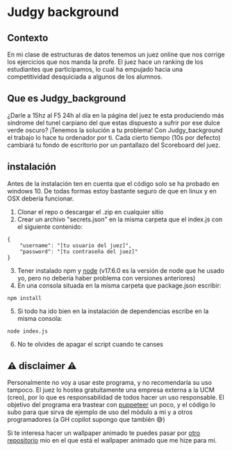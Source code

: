 # Judgy background

## Contexto
En mi clase de estructuras de datos tenemos un juez online que nos corrige los ejercicios que nos manda la profe. El juez hace un ranking de los estudiantes que participamos, lo cual ha empujado hacia una competitividad desquiciada a algunos de los alumnos.

## Que es Judgy_background

¿Darle a 15hz al F5 24h al día en la página del juez te esta produciendo más sindrome del tunel carpiano del que estas dispuesto a sufrir por ese dulce verde oscuro? ¡Tenemos la solución a tu problema! Con Judgy_background el trabajo lo hace tu ordenador por ti. Cada cierto tiempo (10s por defecto) cambiará tu fondo de escritorio por un pantallazo del Scoreboard del juez.

## instalación

Antes de la instalación ten en cuenta que el código solo se ha probado en windows 10. De todas formas estoy bastante seguro de que en linux y en OSX debería funcionar.

1. Clonar el repo o descargar el .zip en cualquier sitio
2. Crear un archivo "secrets.json" en la misma carpeta que el index.js con el siguiente contenido:

```
{
    "username": "[tu usuario del juez]",
    "password": "[tu contraseña del juez]"
}
```
3.  Tener instalado npm y [node](https://nodejs.org/en/) (v17.6.0 es la versión de node que he usado yo, pero no debería haber problema con versiones anteriores)
4.  En una consola situada en la misma carpeta que package.json escribir:
```
npm install
```
5. Si todo ha ido bien en la instalación de dependencias escribe en la misma consola:
```
node index.js
```
6. No te olvides de apagar el script cuando te canses

## ⚠️ disclaimer ⚠️

Personalmente no voy a usar este programa, y no recomendaría su uso tampoco. El juez lo hostea gratuitamente una empresa externa a la UCM (creo), por lo que es responsabilidad de todos hacer un uso responsable. El objetivo del programa era trastear con [puppeteer](https://puppeteer.github.io/puppeteer/) un poco, y el código lo subo para que sirva de ejemplo de uso del módulo a mi y a otros programadores (a GH copilot supongo que también 😅)

Si te interesa hacer un wallpaper animado te puedes pasar por [otro repositorio](https://github.com/dirigity/handly_background) mio en el que está el wallpaper animado que me hize para mi.